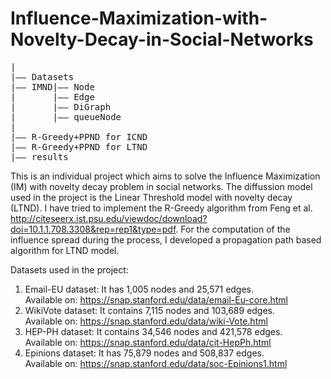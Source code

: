 # Influence-Maximization-with-Novelty-Decay-in-Social-Networks
<pre>
|                                                    
|—— Datasets       
|—— IMND|—— Node                                                                                                                                                        
|       |—— Edge                                                                                                                    
|       |—— DiGraph                                                                 
|       |—— queueNode                                                                              
|                                                                            
|—— R-Greedy+PPND for ICND                                                   
|—— R-Greedy+PPND for LTND                                                                                                                  
|—— results   
</pre>

This is an individual project which aims to solve the Influence Maximization (IM) with novelty decay problem in social networks. 
The diffussion model used in the project is the Linear Threshold model with novelty decay (LTND). 
I have tried to implement the R-Greedy algorithm from Feng et al. http://citeseerx.ist.psu.edu/viewdoc/download?doi=10.1.1.708.3308&rep=rep1&type=pdf. 
For the computation of the influence spread during the process, I developed a propagation path based algorithm for LTND model.                           
                        
Datasets used in the project:                                                                                                                           
1. Email-EU dataset: It has 1,005 nodes and 25,571 edges.                                        
Available on: https://snap.stanford.edu/data/email-Eu-core.html
2. WikiVote dataset: It contains 7,115 nodes and 103,689 edges.    
Available on: https://snap.stanford.edu/data/wiki-Vote.html
3. HEP-PH dataset: It contains 34,546 nodes and 421,578 edges.                
Available on: https://snap.stanford.edu/data/cit-HepPh.html
4. Epinions dataset: It has 75,879 nodes and 508,837 edges.                     
Available on: https://snap.stanford.edu/data/soc-Epinions1.html
</pre>
